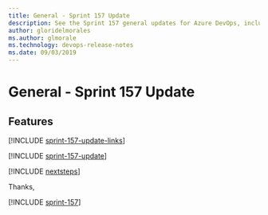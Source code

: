 ```yaml
---
title: General - Sprint 157 Update
description: See the Sprint 157 general updates for Azure DevOps, including next steps.
author: gloridelmorales
ms.author: glmorale
ms.technology: devops-release-notes
ms.date: 09/03/2019
---
```


# General - Sprint 157 Update

## Features

[!INCLUDE [sprint-157-update-links](../includes/general/sprint-157-update-links.md)]

[!INCLUDE [sprint-157-update](../includes/general/sprint-157-update.md)]

[!INCLUDE [nextsteps](../includes/nextsteps.md)]

Thanks,

[!INCLUDE [sprint-157](../includes/signer/sprint-157.md)]
